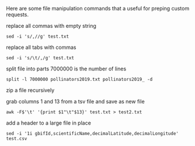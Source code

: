 
Here are some file manipulation commands that a useful for preping custom requests. 

replace all commas with empty string  
```
sed -i 's/,//g' test.txt
```

replace all tabs with commas 
```
sed -i 's/\t/,/g' test.txt
```

split file into parts 7000000 is the number of lines 
```
split -l 7000000 pollinators2019.txt pollinators2019_ -d
```
> 

zip a file recursively

grab columns 1 and 13 from a tsv file and save as new file 
```
awk -F$'\t' '{print $1"\t"$13}' test.txt > test2.txt
```

add a header to a large file in place
```
sed -i '1i gbifId,scientificName,decimalLatitude,decimalLongitude' test.csv
```
